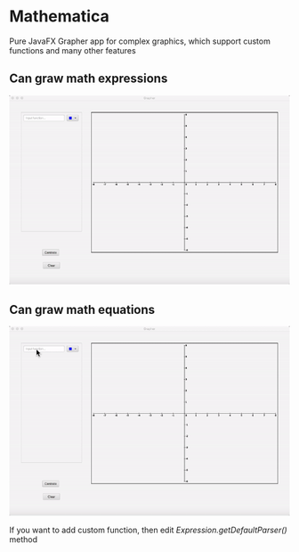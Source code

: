 # Mathematica
Pure JavaFX Grapher app for complex graphics, which support custom functions and many other features

## Can graw math expressions
![](demos/demo1.gif)

## Can graw math equations
![](demos/demo2.gif)

If you want to add custom function, then edit _Expression.getDefaultParser()_ method
